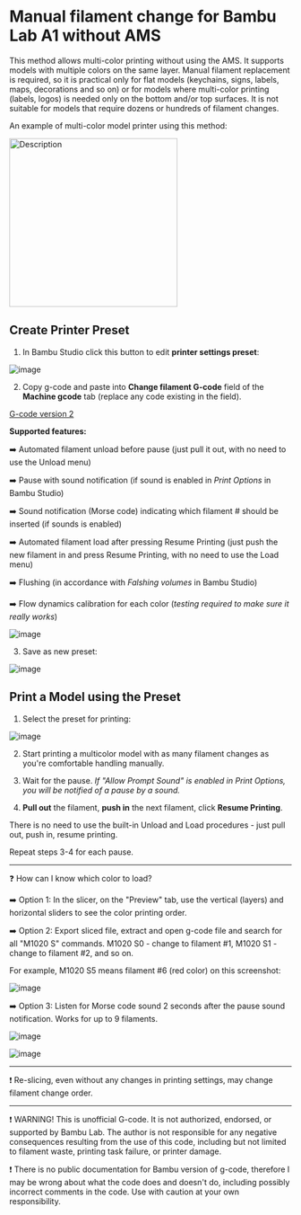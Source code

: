 # Manual filament change for Bambu Lab A1 without AMS

This method allows multi-color printing without using the AMS. It supports models with multiple colors on the same layer. Manual filament replacement is required, so it is practical only for flat models (keychains, signs, labels, maps, decorations and so on) or for models where multi-color printing (labels, logos) is needed only on the bottom and/or top surfaces. It is not suitable for models that require dozens or hundreds of filament changes.

An example of multi-color model printer using this method:

<img src="https://github.com/user-attachments/assets/435a6253-d006-457c-8e5f-e64e57a1cacc" alt="Description" width="300">


## Create Printer Preset

1. In Bambu Studio click this button to edit **printer settings preset**:

![image](https://github.com/user-attachments/assets/cba181f0-c58c-4677-b402-d3094aaf58bf)

2. Copy g-code and paste into **Change filament G-code** field of the **Machine gcode** tab (replace any code existing in the field).

[G-code version 2](https://github.com/avatorl/bambu-a1-g-code/blob/main/change-filament/a1-manual-filament-change-v2.gcode)

**Supported features:**

➡️ Automated filament unload before pause (just pull it out, with no need to use the Unload menu)

➡️ Pause with sound notification (if sound is enabled in _Print Options_ in Bambu Studio)

➡️ Sound notification (Morse code) indicating which filament # should be inserted (if sounds is enabled)

➡️ Automated filament load after pressing Resume Printing (just push the new filament in and press Resume Printing, with no need to use the Load menu)

➡️ Flushing (in accordance with _Falshing volumes_ in Bambu Studio)

➡️ Flow dynamics calibration for each color (_testing required to make sure it really works_)

![image](https://github.com/user-attachments/assets/06cd59a5-19a9-49f0-94f5-c07c40b21a72)

3. Save as new preset:

![image](https://github.com/user-attachments/assets/850a1baa-05ba-445f-b83b-5f5876db5705)

## Print a Model using the Preset

1. Select the preset for printing:

![image](https://github.com/user-attachments/assets/89e483ac-0636-4304-848d-033257718826)

2. Start printing a multicolor model with as many filament changes as you're comfortable handling manually.

4. Wait for the pause. _If "Allow Prompt Sound" is enabled in Print Options, you will be notified of a pause by a sound._
  
5. **Pull out** the filament, **push in** the next filament, click **Resume Printing**.

There is no need to use the built-in Unload and Load procedures - just pull out, push in, resume printing.

Repeat steps 3-4 for each pause.

---

❓ How can I know which color to load?

➡️ Option 1: In the slicer, on the "Preview" tab, use the vertical (layers) and horizontal sliders to see the color printing order.

➡️ Option 2: Export sliced file, extract and open g-code file and search for all "M1020 S" commands. M1020 S0 - change to filament #1, M1020 S1 - change to filament #2, and so on.

For example, M1020 S5 means filament #6 (red color) on this screenshot:

![image](https://github.com/user-attachments/assets/4ba6c987-1c45-41ec-b10a-5d344758ebcc)

➡️ Option 3: Listen for Morse code sound 2 seconds after the pause sound notification. Works for up to 9 filaments.

![image](https://github.com/user-attachments/assets/3cf1a09c-a869-49ce-88f5-69145a5a7d32)

![image](https://github.com/user-attachments/assets/3588b2ec-703b-413d-8054-9661f2532e12)

---

❗ Re-slicing, even without any changes in printing settings, may change filament change order.

---

❗ WARNING! This is unofficial G-code. It is not authorized, endorsed, or supported by Bambu Lab. The author is not responsible for any negative consequences resulting from the use of this code, including but not limited to filament waste, printing task failure, or printer damage.

❗ There is no public  documentation for Bambu version of g-code, therefore I may be wrong about what the code does and doesn't do, including possibly incorrect comments in the code. Use with caution at your own responsibility.
